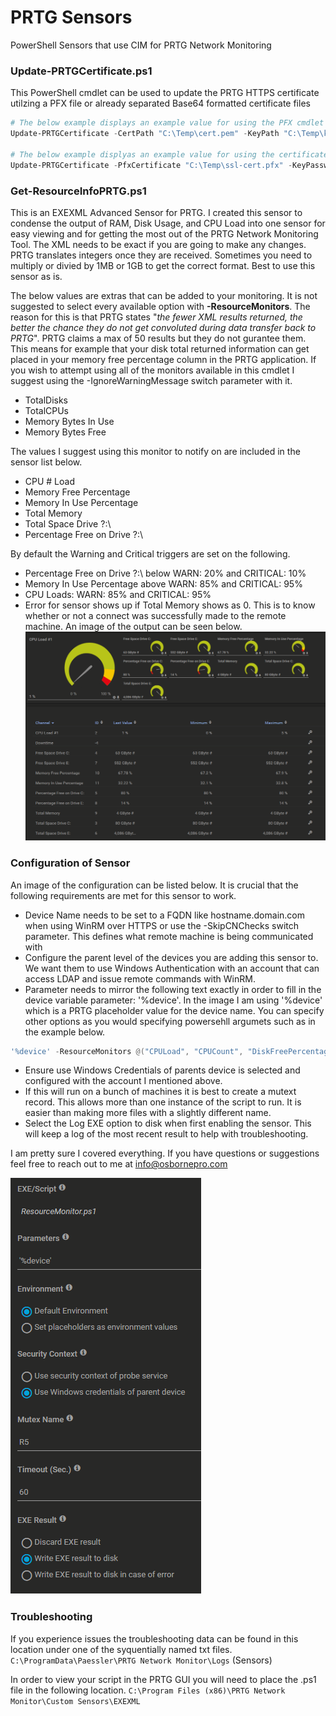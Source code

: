 # PRTG Sensors

PowerShell Sensors that use CIM for PRTG Network Monitoring

### Update-PRTGCertificate.ps1

This PowerShell cmdlet can be used to update the PRTG HTTPS certificate utilzing a PFX file or already separated Base64 formatted certificate files
```powershell
# The below example displays an example value for using the PFX cmdlet paramters
Update-PRTGCertificate -CertPath "C:\Temp\cert.pem" -KeyPath "C:\Temp\key.pem" -CAPath "C:\Temp\root.pem"

# The below example displyas an example value for using the certificate Path cmdlet parameters
Update-PRTGCertificate -PfxCertificate "C:\Temp\ssl-cert.pfx" -KeyPassword (ConvertTo-SecureString -AsPlainTest -Force -String 'Str0ngK3yP@ssw0rd!')
```

### Get-ResourceInfoPRTG.ps1

This is an EXEXML Advanced Sensor for PRTG.
I created this sensor to condense the output of RAM, Disk Usage, and CPU Load into one sensor for easy viewing and for getting the most out of the PRTG Network Monitoring Tool. The XML needs to be exact if you are going to make any changes. PRTG translates integers once they are received. Sometimes you need to multiply or divied by 1MB or 1GB to get the correct format. Best to use this sensor as is.

The below values are extras that can be added to your monitoring. It is not suggested to select every available option with **-ResourceMonitors**. The reason for this is that PRTG states "*the fewer XML results returned, the better the chance they do not get convoluted during data transfer back to PRTG*". PRTG claims a max of 50 results but they do not gurantee them. This means for example that your disk total returned information can get placed in your memory free percentage column in the PRTG application. If you wish to attempt using all of the monitors available in this cmdlet I suggest using the -IgnoreWarningMessage switch parameter with it.
  - TotalDisks
  - TotalCPUs
  - Memory Bytes In Use
  - Memory Bytes Free
  
  The values I suggest using this monitor to notify on are included in the sensor list below. 
  - CPU # Load
  - Memory Free Percentage
  - Memory In Use Percentage
  - Total Memory
  - Total Space Drive ?:\
  - Percentage Free on Drive ?:\

By default the Warning and Critical triggers are set on the following.
- Percentage Free on Drive ?:\  below WARN: 20% and CRITICAL: 10%
- Memory In Use Percentage above WARN: 85% and CRITICAL: 95%
- CPU Loads: WARN: 85% and CRITICAL: 95% 
- Error for sensor shows up if Total Memory shows as 0. This is to know whether or not a connect was successfully made to the remote machine.
An image of the output can be seen below.
![Image of PRTG Results in GUI](https://raw.githubusercontent.com/tobor88/PRTG_Sensors/master/PRTG_Result_Image.png)

### Configuration of Sensor

An image of the configuration can be listed below. It is crucial that the following requirements are met for this sensor to work.
- Device Name needs to be set to a FQDN like hostname.domain.com when using WinRM over HTTPS or use the -SkipCNChecks switch parameter. This defines what remote machine is being communicated with 
- Configure the parent level of the devices you are adding this sensor to. We want them to use Windows Authentication with an account that can access LDAP and issue remote commands with WinRM. 
- Parameter needs to mirror the following text exactly in order to fill in the device variable parameter: '%device'. In the image I am using '%device' which is a PRTG placeholder value for the device name. You can specify other options as you would specifying powersehll argumets such as in the example below.
```powershell
'%device' -ResourceMonitors @("CPULoad", "CPUCount", "DiskFreePercentage", "DiskFreeGigabytes", "TotalDisks", "MemoryFreePercentage", "MemoryFreeGigaByte") -IgnoreWarningMessage -UseSSL
```
- Ensure use Windows Credentials of parents device is selected and configured with the account I mentioned above.
- If this will run on a bunch of machines it is best to create a mutext record. This allows more than one instance of the script to run. It is easier than making more files with a slightly different name.
- Select the Log EXE option to disk when first enabling the sensor. This will keep a log of the most recent result to help with troubleshooting.

I am pretty sure I covered everything. If you have questions or suggestions feel free to reach out to me at info@osbornepro.com

![Image of PRTG Sensor Settings](https://raw.githubusercontent.com/tobor88/PRTG_Sensors/master/PRTG_Sensor_Image.png)

### Troubleshooting

If you experience issues the troubleshooting data can be found in this location under one of the syquentially named txt files.
```C:\ProgramData\Paessler\PRTG Network Monitor\Logs``` (Sensors)

In order to view your script in the PRTG GUI you will need to place the .ps1 file in the following location.
```C:\Program Files (x86)\PRTG Network Monitor\Custom Sensors\EXEXML```

